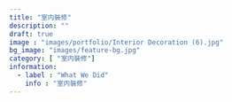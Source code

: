 ```yaml
---
title: "室内裝修"
description: ""
draft: true
image : "images/portfolio/Interior Decoration (6).jpg"
bg_image: "images/feature-bg.jpg"
category: [ "室内裝修"]
information:
  - label : "What We Did"
    info : "室内裝修"
---
```



